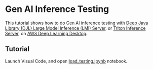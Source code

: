 # Gen AI Inference Testing

This tutorial shows how to do Gen AI inference testing with [Deep Java Library (DJL) Large Model Inference (LMI) Server](https://docs.djl.ai/master/docs/serving/serving/docs/lmi/index.html), or [Triton Inference Server](https://github.com/triton-inference-server), on [AWS Deep Learning Desktop](https://github.com/aws-samples/aws-deep-learning-ami-ubuntu-dcv-desktop). 


## Tutorial

Launch Visual Code, and open [load_testing.ipynb](./locust-testing/load_testing.ipynb) notebook.